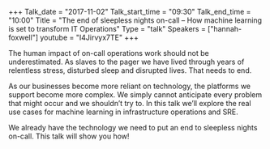 +++
Talk_date = "2017-11-02"
Talk_start_time = "09:30"
Talk_end_time = "10:00"
Title = "The end of sleepless nights on-call – How machine learning is set to transform IT Operations"
Type = "talk"
Speakers = ["hannah-foxwell"]
youtube = "I4Jirvyx7TE"
+++

The human impact of on-call operations work should not be underestimated. As slaves to the pager we have lived through years of relentless stress, disturbed sleep and disrupted lives. That needs to end.

As our businesses become more reliant on technology, the platforms we support become more complex. We simply cannot anticipate every problem that might occur and we shouldn’t try to. In this talk we’ll explore the real use cases for machine learning in infrastructure operations and SRE.

We already have the technology we need to put an end to sleepless nights on-call. This talk will show you how!
